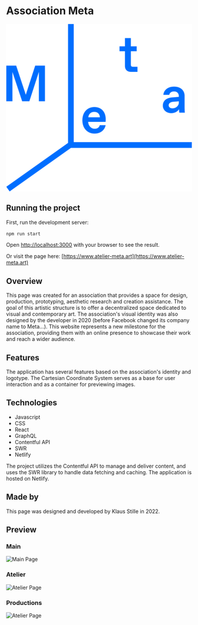 # Association Meta

![Meta](public/logo_2.png)

## Running the project

First, run the development server:

```bash
npm run start
```

Open [http://localhost:3000](http://localhost:3000) with your browser to see the result.

Or visit the page here:
[https://www.atelier-meta.art](https://www.atelier-meta.art)

## Overview

This page was created for an association that provides a space for design, production, prototyping, aesthetic research and creation assistance. The goal of this artistic structure is to offer a decentralized space dedicated to visual and contemporary art. The association's visual identity was also designed by the developer in 2020 (before Facebook changed its company name to Meta...). This website represents a new milestone for the association, providing them with an online presence to showcase their work and reach a wider audience.

## Features

The application has several features based on the association's identity and logotype. The Cartesian Coordinate System serves as a base for user interaction and as a container for previewing images.

## Technologies

-   Javascript
-   CSS
-   React
-   GraphQL
-   Contentful API
-   SWR
-   Netlify

The project utilizes the Contentful API to manage and deliver content, and uses the SWR library to handle data fetching and caching. The application is hosted on Netlify.

## Made by

This page was designed and developed by Klaus Stille in 2022.

## Preview

### Main

![Main Page](public/readme/home.gif)

### Atelier

![Atelier Page](public/readme/atelier.gif)

### Productions

![Atelier Page](public/readme/productions.gif)
